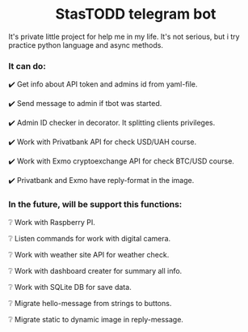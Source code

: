 <h1 align="center">StasTODD telegram bot </h1>

It's private little project for help me in my life. It's not serious, but i try practice python language and async methods. 

### It can do:
✔️ Get info about API token and admins id from yaml-file. 

✔️ Send message to admin if tbot was started.

✔️ Admin ID checker in decorator. It splitting clients privileges.

✔️ Work with Privatbank API for check USD/UAH course.

✔️ Work with Exmo cryptoexchange API for check BTC/USD course.

✔️ Privatbank and Exmo have reply-format in the image.
### In the future, will be support this functions:
❔ Work with Raspberry PI.

❔ Listen commands for work with digital camera.

❔ Work with weather site API for weather check.

❔ Work with dashboard creater for summary all info.

❔ Work with SQLite DB for save data.

❔ Migrate hello-message from strings to buttons.

❔ Migrate static to dynamic image in reply-message.